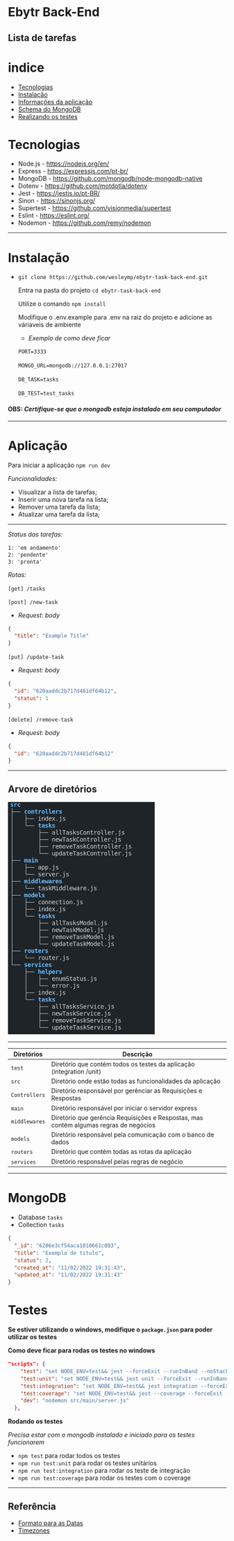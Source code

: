 # Ebytr Back-End

## Lista de tarefas

# indice

- [Tecnologias](#Tecnologias)
- [Instalação](#Instalação)
- [Informações da aplicação](#Aplicação)
- [Schema do MongoDB](#MongoDB)
- [Realizando os testes](#Testes)

# Tecnologias

- Node.js - https://nodejs.org/en/
- Express - https://expressjs.com/pt-br/
- MongoDB - https://github.com/mongodb/node-mongodb-native
- Dotenv - https://github.com/motdotla/dotenv
- Jest - https://jestjs.io/pt-BR/
- Sinon - https://sinonjs.org/
- Supertest - https://github.com/visionmedia/supertest
- Eslint - https://eslint.org/
- Nodemon - https://github.com/remy/nodemon

---

# Instalação

- `git clone https://github.com/wesleymp/ebytr-task-back-end.git`

  Entra na pasta do projeto `cd ebytr-task-back-end`

  Utilize o comando `npm install`

  Modifique o .env.example para .env na raiz do projeto e adicione as váriaveis de ambiente

  - _Exemplo de como deve ficar_

  ```
  PORT=3333

  MONGO_URL=mongodb://127.0.0.1:27017

  DB_TASK=tasks

  DB_TEST=test_tasks
  ```

#### OBS: _Certifique-se que o mongodb esteja instalado em seu computador_

---

# Aplicação

Para iniciar a aplicação `npm run dev`

_Funcionalidades:_

- Visualizar a lista de tarefas;
- Inserir uma nova tarefa na lista;
- Remover uma tarefa da lista;
- Atualizar uma tarefa da lista;

---

_Status das tarefas:_

```
1: 'em andamento'
2: 'pendente'
3: 'pronta'
```

_Rotas:_

`[get] /tasks`

`[post] /new-task`

- _Request: body_

```json
{
  "title": "Example Title"
}
```

`[put] /update-task`

- _Request: body_

```json
{
  "id": "620aaddc2b717d481df64b12",
  "status": 1
}
```

`[delete] /remove-task`

- _Request: body_

```json
{
  "id": "620aaddc2b717d481df64b12"
}
```

---

## Arvore de diretórios

<img src="https://github.com/wesleymp/ebytr-task-back-end/blob/main/image_dir/Captura%20de%20tela%20de%202022-02-14%2019-09-01.png?raw=true" />

---

| Diretórios    | Descrição                                                                             |
| ------------- | ------------------------------------------------------------------------------------- |
| `test`        | Diretório que contém todos os testes da aplicação (integration /unit)                 |
| `src`         | Diretório onde estão todas as funcionalidades da aplicação                            |
| `Controllers` | Diretório responsável por gerênciar as Requisições e Respostas                        |
| `main`        | Diretório responsável por iniciar o servidor express                                  |
| `middlewares` | Diretório que gerência Requisições e Respostas, mas contém algumas regras de negócios |
| `models`      | Diretório responsável pela comunicação com o banco de dados                           |
| `routers`     | Diretório que contém todas as rotas da aplicação                                      |
| `services`    | Diretório responsável pelas regras de negócio                                         |

---

# MongoDB

- Database `tasks`
- Collection `tasks`

```json
{
  "_id": "6206e3cf54aca1010661c093",
  "title": "Exemplo de titulo",
  "status": 2,
  "created_at": "11/02/2022 19:31:43",
  "updated_at": "11/02/2022 19:31:43"
}
```

# Testes

**Se estiver utilizando o windows, modifique o `package.json` para poder utilizar os testes**

**Como deve ficar para rodas os testes no windows**

```json
"scripts": {
    "test": "set NODE_ENV=test&& jest --forceExit --runInBand --noStackTrace",
    "test:unit": "set NODE_ENV=test&& jest unit --forceExit --runInBand --noStackTrace",
    "test:integration": "set NODE_ENV=test&& jest integration --forceExit --runInBand --noStackTrace",
    "test:coverage": "set NODE_ENV=test&& jest --coverage --forceExit --runInBand --noStackTrace",
    "dev": "nodemon src/main/server.js"
  },
```

**Rodando os testes**

_Precisa estar com o mongodb instalado e iniciado para os testes funcionarem_

- `npm test` para rodar todos os testes
- `npm run test:unit` para rodar os testes unitários
- `npm run test:integration` para rodar os teste de integração
- `npm run test:coverage` para rodar os testes com o coverage

---

## Referência

- [Formato para as Datas](https://stackoverflow.com/a/48206857)
- [Timezones](https://stackoverflow.com/a/54500197)
